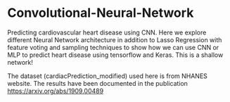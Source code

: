 # Convolutional-Neural-Network
Predicting cardiovascular heart disease using CNN. Here we explore different Neural Network architecture in addition to Lasso Regression with feature voting and sampling techniques to show how we can use CNN or MLP to predict heart disease using tensorflow and Keras. This is a shallow network!

The dataset (cardiacPrediction_modified) used here is from NHANES website. The results have been documented in the publication https://arxiv.org/abs/1909.00489
